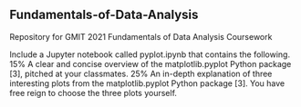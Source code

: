 ## Fundamentals-of-Data-Analysis
Repository for GMIT 2021 Fundamentals of Data Analysis Coursework

Include a Jupyter notebook called pyplot.ipynb that contains the following.
15% A clear and concise overview of the matplotlib.pyplot Python package [3],
pitched at your classmates.
25% An in-depth explanation of three interesting plots from the matplotlib.pyplot
Python package [3]. You have free reign to choose the three plots yourself.
